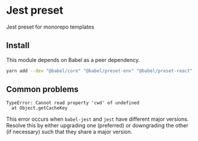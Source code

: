 # Jest preset

Jest preset for monorepo templates

## Install

This module depends on Babel as a peer dependency.

```sh
yarn add --dev "@babel/core" "@babel/preset-env" "@babel/preset-react" "@babel/preset-typescript" "@monorepo-template/jest-preset" babel-jest identity-obj-proxy
```

## Common problems

```
TypeError: Cannot read property 'cwd' of undefined
  at Object.getCacheKey
```

This error occurs when `babel-jest` and `jest` have different major versions.
Resolve this by either upgrading one (preferred) or downgrading the other (if
necessary) such that they share a major version.
